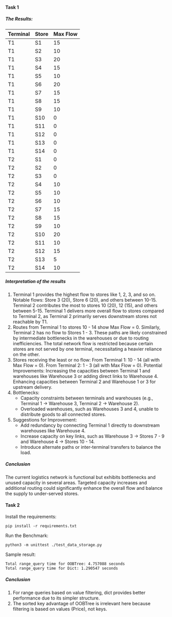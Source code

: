 #### Task 1

##### The Results:

| Terminal | Store | Max Flow |
| -------- | ----- | -------- |
| T1       | S1    | 15       |
| T1       | S2    | 10       |
| T1       | S3    | 20       |
| T1       | S4    | 15       |
| T1       | S5    | 10       |
| T1       | S6    | 20       |
| T1       | S7    | 15       |
| T1       | S8    | 15       |
| T1       | S9    | 10       |
| T1       | S10   | 0        |
| T1       | S11   | 0        |
| T1       | S12   | 0        |
| T1       | S13   | 0        |
| T1       | S14   | 0        |
| T2       | S1    | 0        |
| T2       | S2    | 0        |
| T2       | S3    | 0        |
| T2       | S4    | 10       |
| T2       | S5    | 10       |
| T2       | S6    | 10       |
| T2       | S7    | 15       |
| T2       | S8    | 15       |
| T2       | S9    | 10       |
| T2       | S10   | 20       |
| T2       | S11   | 10       |
| T2       | S12   | 15       |
| T2       | S13   | 5        |
| T2       | S14   | 10       |

##### Interpretation of the results

1. Terminal 1 provides the highest flow to stores like 1, 2, 3, and so on.
   Notable flows: Store 3 (20), Store 6 (20), and others between 10-15.
   Terminal 2 contributes the most to stores 10 (20), 12 (15), and others between 5-15.
   Terminal 1 delivers more overall flow to stores compared to Terminal 2, as Terminal 2
   primarily serves downstream stores not reachable by T1.
2. Routes from Terminal 1 to stores 10 - 14 show Max Flow = 0. Similarly, Terminal 2
   has no flow to Stores 1 - 3. These paths are likely constrained by intermediate
   bottlenecks in the warehouses or due to routing inefficiencies.
   The total network flow is restricted because certain stores are not served by one
   terminal, necessitating a heavier reliance on the other.
3. Stores receiving the least or no flow:
   From Terminal 1: 10 - 14 (all with Max Flow = 0).
   From Terminal 2: 1 - 3 (all with Max Flow = 0).
   Potential Improvements:
   Increasing the capacities between Terminal 1 and warehouses like Warehouse 3 or
   adding direct links to Warehouse 4.
   Enhancing capacities between Terminal 2 and Warehouse 1 or 3 for upstream delivery.
4. Bottlenecks:
   - Capacity constraints between terminals and warehouses (e.g., Terminal 1 → Warehouse 3, Terminal 2 → Warehouse 2).
   - Overloaded warehouses, such as Warehouses 3 and 4, unable to distribute goods to all connected stores.
5. Suggestions for Improvement:
   - Add redundancy by connecting Terminal 1 directly to downstream warehouses like Warehouse 4.
   - Increase capacity on key links, such as Warehouse 3 → Stores 7 - 9 and Warehouse 4 → Stores 10 - 14.
   - Introduce alternate paths or inter-terminal transfers to balance the load.

##### Conclusion

The current logistics network is functional but exhibits bottlenecks and unused
capacity in several areas. Targeted capacity increases and additional routing could
significantly enhance the overall flow and balance the supply to under-served stores.

#### Task 2

Install the requirements:

```shell
pip install -r requirements.txt
```

Run the Benchmark:

```shell
python3 -m unittest ./test_data_storage.py
```

Sample result:

```
Total range_query time for OOBTree: 4.757088 seconds
Total range_query time for Dict: 1.290547 seconds
```

##### Conclusion

1. For range queries based on value filtering, dict provides better performance
   due to its simpler structure.
2. The sorted key advantage of OOBTree is irrelevant here because filtering is
   based on values (Price), not keys.

